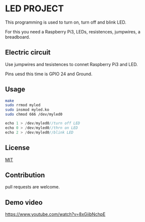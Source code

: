 # LED PROJECT
This programming is used to turn on, turn off and blink LED.

For this you need a Raspberry Pi3, LEDs, resistences, jumpwires, a breadboard. 

## Electric circuit
Use jumpwires and tesistences to connet Raspberry Pi3 and LED. 

Pins uesd this time is GPIO 24 and Ground.

## Usage
```bash
make
sudo rrmod myled
sudo insmod myled.ko
sudo chmod 666 /dev/myled0
```

```c
echo 1 > /dev/myled0//turn off LED
echo 0 > /dev/myled0//thrn on LED
echo 2 > /dev/myled0//blink LED
```

## License
[MIT](https://choosealicense.com/licenses/mit/)

## Contribution
pull requests are welcome.

## Demo video
https://www.youtube.com/watch?v=8xGiibNchpE
